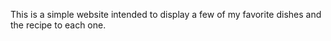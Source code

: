 This is a simple website intended to display a few of my favorite dishes and the recipe to each one.